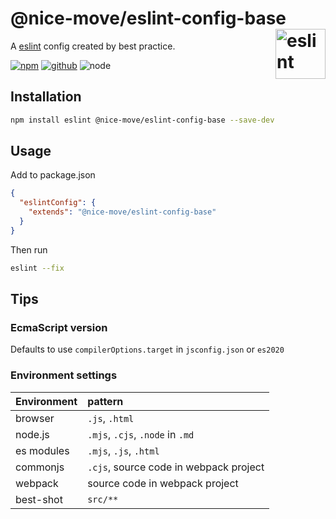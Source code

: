 # @nice-move/eslint-config-base [<img src="https://cdn.worldvectorlogo.com/logos/eslint-1.svg" alt="eslint" height="80" align="right">][eslint]

A [eslint] config created by best practice.

[![npm][npm-badge]][npm-url]
[![github][github-badge]][github-url]
![node][node-badge]

[eslint]: https://eslint.org/
[npm-url]: https://www.npmjs.com/package/@nice-move/eslint-config-base
[npm-badge]: https://img.shields.io/npm/v/@nice-move/eslint-config-base.svg?style=flat-square&logo=npm
[github-url]: https://github.com/airkro/nice-move/tree/master/packages/eslint-config-base
[github-badge]: https://img.shields.io/npm/l/@nice-move/eslint-config-base.svg?style=flat-square&colorB=blue&logo=github
[node-badge]: https://img.shields.io/node/v/@nice-move/eslint-config-base.svg?style=flat-square&colorB=green&logo=node.js

## Installation

```bash
npm install eslint @nice-move/eslint-config-base --save-dev
```

## Usage

Add to package.json

```json
{
  "eslintConfig": {
    "extends": "@nice-move/eslint-config-base"
  }
}
```

Then run

```bash
eslint --fix
```

## Tips

### EcmaScript version

Defaults to use `compilerOptions.target` in `jsconfig.json` or `es2020`

### Environment settings

| Environment | pattern                                |
| :---------- | :------------------------------------- |
| browser     | `.js`, `.html`                         |
| node.js     | `.mjs`, `.cjs`, `.node` in `.md`       |
| es modules  | `.mjs`, `.js`, `.html`                 |
| commonjs    | `.cjs`, source code in webpack project |
| webpack     | source code in webpack project         |
| best-shot   | `src/**`                               |
